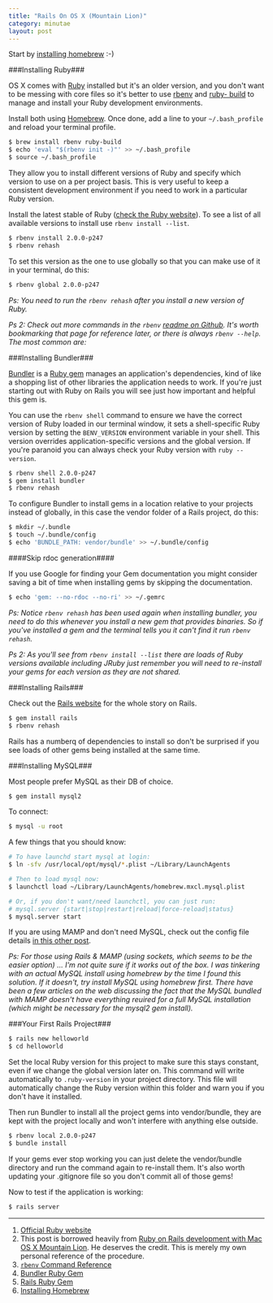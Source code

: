 ```yaml
---
title: "Rails On OS X (Mountain Lion)"
category: minutae
layout: post
---
```


Start by [installing homebrew][11] :-)

###Installing Ruby###

OS X comes with [Ruby][4] installed but it's an older version, and you don't
want to be messing with core files so it's better to use [rbenv][2] and [ruby-
build][3] to manage and install your Ruby development environments.

Install both using [Homebrew][6]. Once done, add a line to your
`~/.bash_profile` and reload your terminal profile.

``` bash
$ brew install rbenv ruby-build
$ echo 'eval "$(rbenv init -)"' >> ~/.bash_profile
$ source ~/.bash_profile
```

They allow you to install different versions of Ruby and specify which version
to use on a per project basis. This is very useful to keep a consistent
development environment if you need to work in a particular Ruby version.

Install the latest stable of Ruby ([check the Ruby website][5]). To see a list
of all available versions to install use `rbenv install --list`.

``` bash
$ rbenv install 2.0.0-p247
$ rbenv rehash
```

To set this version as the one to use globally so that you can make use of it in
your terminal, do this:

``` bash
$ rbenv global 2.0.0-p247
```

_Ps: You need to run the `rbenv rehash` after you install a new version of
Ruby._

_Ps 2: Check out more commands in the `rbenv` [readme on Github][7]. It's worth
bookmarking that page for reference later, or there is always `rbenv --help`.
The most common are:_


###Installing Bundler###

[Bundler][9] is a [Ruby gem][8] manages an application's dependencies, kind of
like a shopping list of other libraries the application needs to work. If you're
just starting out with Ruby on Rails you will see just how important and helpful
this gem is.

You can use the `rbenv shell` command to ensure we have the correct version of
Ruby loaded in our terminal window, it sets a shell-specific Ruby version by
setting the `BENV_VERSION` environment variable in your shell. This version
overrides application-specific versions and the global version. If you're
paranoid you can always check your Ruby version with `ruby --version`.

``` bash
$ rbenv shell 2.0.0-p247
$ gem install bundler
$ rbenv rehash
```

To configure Bundler to install gems in a location relative to your projects
instead of globally, in this case the vendor folder of a Rails project, do this:

``` bash
$ mkdir ~/.bundle
$ touch ~/.bundle/config
$ echo 'BUNDLE_PATH: vendor/bundle' >> ~/.bundle/config
```

####Skip rdoc generation####

If you use Google for finding your Gem documentation you might consider saving a
bit of time when installing gems by skipping the documentation.

``` bash
$ echo 'gem: --no-rdoc --no-ri' >> ~/.gemrc
```

_Ps: Notice `rbenv rehash` has been used again when installing bundler, you need
to do this whenever you install a new gem that provides binaries. So if you've
installed a gem and the terminal tells you it can't find it run `rbenv rehash`._

_Ps 2: As you'll see from `rbenv install --list` there are loads of Ruby
versions available including JRuby just remember you will need to re-install
your gems for each version as they are not shared._


###Installing Rails###

Check out the [Rails website][10] for the whole story on Rails.

``` bash
$ gem install rails
$ rbenv rehash
```

Rails has a numberq of dependencies to install so don't be surprised if you
see loads of other gems being installed at the same time.


###Installing MySQL###

Most people prefer MySQL as their DB of choice.

``` bash
$ gem install mysql2
```

To connect:

``` bash
$ mysql -u root
```

A few things that you should know:

``` bash
# To have launchd start mysql at login:
$ ln -sfv /usr/local/opt/mysql/*.plist ~/Library/LaunchAgents

# Then to load mysql now:
$ launchctl load ~/Library/LaunchAgents/homebrew.mxcl.mysql.plist

# Or, if you don't want/need launchctl, you can just run:
# mysql.server {start|stop|restart|reload|force-reload|status}
$ mysql.server start
```

If you are using MAMP and don't need MySQL, check out the config file details
[in this other post][12].

_Ps: For those using Rails & MAMP (using sockets, which seems to be the easier
option) ... I'm not quite sure if it works out of the box. I was tinkering with
an actual MySQL install using homebrew by the time I found this solution. If it
doesn't, try install MySQL using homebrew first. There have been a few articles
on the web discussing the fact that the MySQL bundled with MAMP doesn't have
everything reuired for a full MySQL installation (which might be necessary for
the mysql2 gem install)._


###Your First Rails Project###

``` bash
$ rails new helloworld
$ cd helloworld
```

Set the local Ruby version for this project to make sure this stays constant,
even if we change the global version later on. This command will write
automatically to `.ruby-version` in your project directory. This file will
automatically change the Ruby version within this folder and warn you if you
don't have it installed.

Then run Bundler to install all the project gems into vendor/bundle, they are
kept with the project locally and won't interfere with anything else outside.

``` bash
$ rbenv local 2.0.0-p247
$ bundle install
```

If your gems ever stop working you can just delete the vendor/bundle directory
and run the command again to re-install them. It's also worth updating your
.gitignore file so you don't commit all of those gems!

Now to test if the application is working:

``` bash
$ rails server
```

---

1. [Official Ruby website][5]
2. This post is borrowed heavily from [Ruby on Rails development with Mac OS X Mountain Lion][1]. He deserves the credit. This is merely my own personal reference of the procedure.
3. [`rbenv` Command Reference][7]
4. [Bundler Ruby Gem][9]
5. [Rails Ruby Gem][8]
6. [Installing Homebrew][11]

[1]: http://createdbypete.com/articles/ruby-on-rails-development-with-mac-os-x-mountain-lion/
[2]: https://github.com/sstephenson/rbenv
[3]: https://github.com/sstephenson/ruby-build
[4]: http://www.ruby-lang.org/en/
[5]: http://www.ruby-lang.org/en/downloads/
[6]: http://brew.sh/
[7]: https://github.com/sstephenson/rbenv#command-reference
[8]: http://docs.rubygems.org/read/chapter/1
[9]: http://bundler.io/
[10]: http://rubyonrails.org/
[11]: https://github.com/mxcl/homebrew/wiki/Installation
[12]: /minutae/2013/08/rails-with-mysql/
